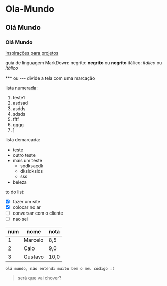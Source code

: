 # Ola-Mundo
## Olá Mundo
### Olá Mundo
[inspirações para projetos](https://pin.it/20amSxq)


guia de linguagem MarkDown:
negrito: **negrito** ou __negrito__
itálico: *itálico* ou _itálico_

*** ou --- divide a tela com uma marcação

lista numerada:

1. teste1
2. asdsad
3. asdds
4. sdsds
5. ffff
6. gggg
7. ]

lista demarcada:
* teste
* outro teste
* mais um teste
   - sodksaçdk
   - dksldkslds
   - sss
* beleza

to do list:
- [x] fazer um site
- [x] colocar no ar
- [ ] conversar com o cliente
- [ ] nao sei

num | nome | nota
---|---|---
1 | Marcelo | 8,5
2 | Caio | 9,0
3 | Gustavo | 10,0

`olá mundo, não entendi muito bem o meu código :(`
> será que vai chover? 
